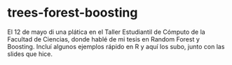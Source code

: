 # trees-forest-boosting
El 12 de mayo di una plática en el Taller Estudiantil de Cómputo de la Facultad de Ciencias, donde hablé de mi tesis en Random Forest y Boosting. Incluí algunos ejemplos rápido en R y aquí los subo, junto con las slides que hice.

